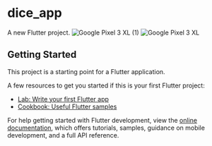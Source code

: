 # dice_app

A new Flutter project.
![Google Pixel 3 XL (1)](https://github.com/satyam1560/Dice_App/assets/68018492/04fe67bb-33e4-4373-9aef-67118a49e6c7)
![Google Pixel 3 XL](https://github.com/satyam1560/Dice_App/assets/68018492/fe705af8-40dd-4aaa-8d6d-57e3a4cbaac6)


## Getting Started

This project is a starting point for a Flutter application.

A few resources to get you started if this is your first Flutter project:

- [Lab: Write your first Flutter app](https://docs.flutter.dev/get-started/codelab)
- [Cookbook: Useful Flutter samples](https://docs.flutter.dev/cookbook)

For help getting started with Flutter development, view the
[online documentation](https://docs.flutter.dev/), which offers tutorials,
samples, guidance on mobile development, and a full API reference.
